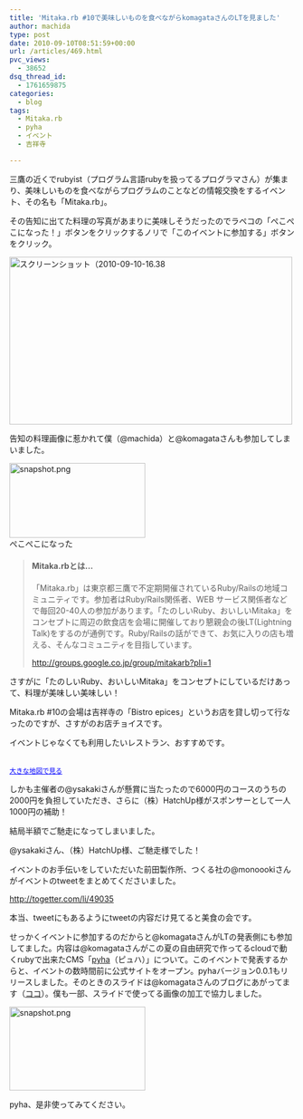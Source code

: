 ```yaml
---
title: 'Mitaka.rb #10で美味しいものを食べながらkomagataさんのLTを見ました'
author: machida
type: post
date: 2010-09-10T08:51:59+00:00
url: /articles/469.html
pvc_views:
  - 38652
dsq_thread_id:
  - 1761659875
categories:
  - blog
tags:
  - Mitaka.rb
  - pyha
  - イベント
  - 吉祥寺

---
```

三鷹の近くでrubyist（プログラム言語rubyを扱ってるプログラマさん）が集まり、美味しいものを食べながらプログラムのことなどの情報交換をするイベント、その名も「Mitaka.rb」。

その告知に出てた料理の写真があまりに美味しそうだったのでラペコの「ぺこぺこになった！」ボタンをクリックするノリで「このイベントに参加する」ボタンをクリック。

<p class="center">
  <img src="http://farm5.static.flickr.com/4108/4976417418_ac6420ea2e.jpg" width="500" height="296" alt="スクリーンショット（2010-09-10-16.38" />
</p>

告知の料理画像に惹かれて僕（@machida）と@komagataさんも参加してしまいました。

<p class="center">
  <img src="http://farm5.static.flickr.com/4089/4976430616_4020db7305_m.jpg" width="240" height="132" alt="snapshot.png" /><br />ぺこぺこになった
</p>

> #### Mitaka.rbとは…
> 
> 「Mitaka.rb」は東京都三鷹で不定期開催されているRuby/Railsの地域コミュニティです。参加者はRuby/Rails関係者、WEB サービス関係者などで毎回20-40人の参加があります。「たのしいRuby、おいしいMitaka」をコンセプトに周辺の飲食店を会場に開催しており懇親会の後LT(Lightning Talk)をするのが通例です。Ruby/Railsの話ができて、お気に入りの店も増える、そんなコミュニティを目指しています。
> 
> <http://groups.google.co.jp/group/mitakarb?pli=1>

さすがに「たのしいRuby、おいしいMitaka」をコンセプトにしているだけあって、料理が美味しい美味しい！
  
Mitaka.rb #10の会場は吉祥寺の「Bistro epices」というお店を貸し切って行なったのですが、さすがのお店チョイスです。
  
イベントじゃなくても利用したいレストラン、おすすめです。

<p class="center">
  <br /><small><a href="http://maps.google.co.jp/maps?oe=utf-8&hl=ja&client=firefox-a&ie=UTF8&q=Bistro+epices&fb=1&gl=jp&hq=Bistro+epices&hnear=%E6%9D%B1%E4%BA%AC%E9%83%BD%E6%B8%AF%E5%8C%BA&view=map&cid=15227084739288807659&ved=0CIgBEKUG&ei=KuuJTOWODIydkAX86bR7&brcurrent=3,0x6018ee392dd2c103:0xd298689ee77e04dc,1&ll=35.703868,139.581664&spn=0.006099,0.013754&z=16&iwloc=A&source=embed" style="color:#0000FF;text-align:left">大きな地図で見る</a></small>
</p>

しかも主催者の@ysakakiさんが懸賞に当たったので6000円のコースのうちの2000円を負担していただき、さらに（株）HatchUp様がスポンサーとして一人1000円の補助！
  
結局半額でご馳走になってしまいました。
  
@ysakakiさん、（株）HatchUp様、ご馳走様でした！

イベントのお手伝いをしていただいた前田製作所、つくる社の@monoookiさんがイベントのtweetをまとめてくださいました。

<http://togetter.com/li/49035>

本当、tweetにもあるようにtweetの内容だけ見てると美食の会です。

せっかくイベントに参加するのだからと@komagataさんがLTの発表側にも参加してました。内容は@komagataさんがこの夏の自由研究で作ってるcloudで動くrubyで出来たCMS「[pyha][1]（ピュハ）」について。このイベントで発表するからと、イベントの数時間前に公式サイトをオープン。pyhaバージョン0.0.1もリリースしました。そのときのスライドは@komagataさんのブログにあがってます（[ココ][2]）。僕も一部、スライドで使ってる画像の加工で協力しました。

<p class="center">
  <a href="http://pyha.cc"><img src="http://farm5.static.flickr.com/4126/4976479310_09788840a1_m.jpg" width="240" height="148" alt="snapshot.png" /></a>
</p>

<p class="center">
  pyha、是非使ってみてください。
</p>

 [1]: http://pyha.cc
 [2]: http://docs.komagata.org/4608